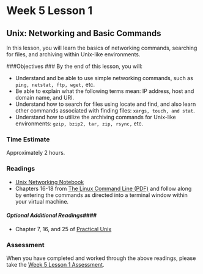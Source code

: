 # Week 5 Lesson 1 #
## Unix: Networking and Basic Commands ##

In this lesson, you will learn the basics of networking commands,
searching for files, and archiving within Unix-like environments.

###Objectives ###
By the end of this lesson, you will:

- Understand and be able to use simple networking commands, such as ```ping, netstat, ftp, wget,``` etc.
- Be able to explain what the following terms mean: IP address, host and domain name, and URI.
- Understand how to search for files using locate and find, and also learn other commands associated with finding files: ```xargs, touch, and stat```.
- Understand how to utilize the archiving commands for Unix-like environments: ```gzip, bzip2, tar, zip, rsync,``` etc.

### Time Estimate ###

Approximately 2 hours.

### Readings ####

- [Unix Networking Notebook](notebooks/unixnetwork.ipynb)
- Chapters 16-18 from [The Linux Command Line (PDF)](http://sourceforge.net/projects/linuxcommand/?source=dlp) and follow along by entering the commands as directed into a terminal window within your virtual machine. 

#### *Optional Additional Readings*####

-  Chapter 7, 16, and 25 of [Practical Unix](http://proquest.safaribooksonline.com.proxy2.library.illinois.edu/book/operating-systems-and-server-administration/unix/078972250x)

### Assessment ###

When you have completed and worked through the above readings, please take the [Week 5 Lesson 1 Assessment](https://learn.illinois.edu/mod/quiz/).
